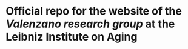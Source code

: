 # Official repo for the website of the _Valenzano research group_ at the Leibniz Institute on Aging
